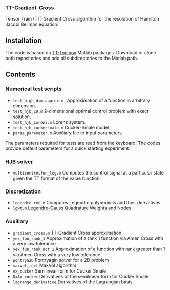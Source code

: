 ### TT-Gradient-Cross
Tensor Train (TT) Gradient Cross algorithm for the resolution of Hamilton Jacobi Bellman equation.

## Installation
The code is based on [TT-Toolbox](https://github.com/oseledets/TT-Toolbox) Matlab packages. Download or clone both repositories and add all subdirectories to the Matlab path.

## Contents

### Numerical test scripts

* `test_high_dim_approx.m `  Approximation of a function in arbitrary dimension.
* `test_hjb_2D.m` 2-dimensional optimal control problem with exact solution.
* `test_hjb_Lorenz.m` Lorenz system.
*  `test_hjb_cuckersmale.m` Cucker-Smale model.
* `parse_parameter.m` Auxiliary file to input parameters.

The parameters required for tests are read from the keyboard. The codes provide default parameters for a quick starting experiment.

### HJB solver

* `multicontrolfun_leg.m` Computes the control signal at a particular state given the TT format of the value function.

### Discretization

* `legendre_rec.m` Computes Legendre polynomials and their derivatives
* `lgwt.m` [Legendre-Gauss Quadrature Weights and Nodes](https://uk.mathworks.com/matlabcentral/fileexchange/4540-legendre-gauss-quadrature-weights-and-nodes)

### Auxiliary

* `gradient_cross.m` TT-Gradient Cross approximation
* `yex_fun_rank_1` Approximation of a rank 1 function via Amen Cross with a very low tolerance
* `yex_fun_rank_not_1` Approximation of a function with rank greater than 1 via Amen Cross with a very low tolerance
*  `pontrya2D`  Pontryagin solver for a 2D problem
*  `maxvol_rect`  MaxVol algorithm
*  `Ax_cucker` Semilinear form for Cucker Smale
*  `DxAx_cucker`  Derivatives of the semilinear form for Cucker Smale
* `lagrange_derivative` Derivatives of the Lagrangian basis
